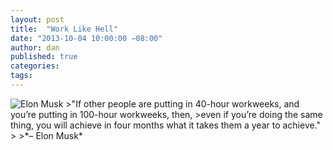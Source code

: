 ```yaml
---
layout: post
title:  "Work Like Hell"
date: "2013-10-04 10:00:00 −08:00"
author: dan
published: true
categories:
tags:
---
```

<img class="img-rounded img-responsive" alt="Elon Musk" src="https://dl.dropboxusercontent.com/u/300203/blog-images/elon-musk.jpg">
>"If other people are putting in 40-hour workweeks, and you’re putting in 100-hour workweeks, then,
>even if you’re doing the same thing, you will achieve in four months what it takes them a year to achieve."
>
>*– Elon Musk*
